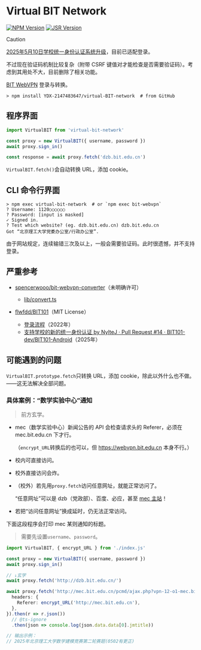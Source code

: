 # Virtual BIT Network

[![NPM Version](https://img.shields.io/npm/v/virtual-bit-network)](https://www.npmjs.com/package/virtual-bit-network)
[![JSR Version](https://img.shields.io/jsr/v/%40ydx/virtual-bit-network)](https://jsr.io/@ydx/virtual-bit-network)

> [!CAUTION]
> [2025年5月10日学校统一身份认证系统升级](https://itc.bit.edu.cn/tzgg/997be9f3c1fe4c26a33285f60d3003dc.htm)，目前已适配登录。
>
> 不过现在验证码机制比较复杂（附带 CSRF 键值对才能检查是否需要验证码）。考虑到其用处不大，目前删除了相关功能。

[BIT WebVPN](https://webvpn.bit.edu.cn) 登录与转换。

```shell
> npm install YDX-2147483647/virtual-BIT-network  # from GitHub
```

## 程序界面

```typescript
import VirtualBIT from 'virtual-bit-network'

const proxy = new VirtualBIT({ username, password })
await proxy.sign_in()

const response = await proxy.fetch('dzb.bit.edu.cn')
```

`VirtualBIT.fetch()`会自动转换 URL，添加 cookie。

## CLI 命令行界面

```shell
> npm exec virtual-bit-network  # or `npm exec bit-webvpn`
? Username: 1120○○○○○○
? Password: [input is masked]
✓ Signed in.
? Test which website? (eg. dzb.bit.edu.cn) dzb.bit.edu.cn
Got “北京理工大学党委办公室/行政办公室”.
```

由于网站规定，连续输错三次及以上，一般会需要验证码。此时很遗憾，并不支持登录。

<!-- ![验证码图像被直接显示到终端](https://s2.loli.net/2022/08/03/zQxtpAW5jrwV918.jpg) -->

## 严重参考

- [spencerwooo/bit-webvpn-converter](https://github.com/spencerwooo/bit-webvpn-converter)（未明确许可）

  - [lib/convert.ts](https://github.com/spencerwooo/bit-webvpn-converter/blob/1c94647e9e6e9fe3ce3e6fd43ffde70e10127f48/lib/convert.ts)

- [flwfdd/BIT101](https://github.com/flwfdd/BIT101)（MIT License）
  - [登录流程](https://github.com/flwfdd/BIT101/blob/e196258e6048db798baeaeb8a03d098ae7ca4479/doc/README.md#%E5%AD%A6%E6%A0%A1%E7%BB%9F%E4%B8%80%E8%BA%AB%E4%BB%BD%E8%AE%A4%E8%AF%81%E7%99%BB%E5%BD%95%E6%B5%81%E7%A8%8B)（2022年）
  - [支持学校的新的统一身份认证 by NylteJ · Pull Request #14 · BIT101-dev/BIT101-Android](https://github.com/BIT101-dev/BIT101-Android/pull/14)（2025年）

## 可能遇到的问题

`VirtualBIT.prototype.fetch`只转换 URL，添加 cookie，除此以外什么也不做。——这无法解决全部问题。

### 具体案例：“数学实验中心”通知

> 前方玄学。

- mec（数学实验中心）新闻公告的 API 会检查请求头的 Referer，必须在 mec.bit.edu.cn 下才行。

  （`encrypt_URL`转换后的也可以，但 https://webvpn.bit.edu.cn 本身不行。）

- 校内可直接访问。

- 校外直接访问会炸。

- （校外）若先用`proxy.fetch`访问任意网址，就能正常访问了。

  “任意网址”可以是 dzb（党政部）、百度、必应，甚至 [mec 主站](http://mec.bit.edu.cn)！

- 若把“访问任意网址”换成延时，仍无法正常访问。

下面这段程序会打印 mec 某则通知的标题。

> 需要先设置`username`、`password`。

```typescript
import VirtualBIT, { encrypt_URL } from './index.js'

const proxy = new VirtualBIT({ username, password })
await proxy.sign_in()

// ↓玄学
await proxy.fetch('http://dzb.bit.edu.cn/')

await proxy.fetch('http://mec.bit.edu.cn/pcmd/ajax.php?vpn-12-o1-mec.bit.edu.cn&act=getmanage_nologin&w=新闻公告', {
  headers: {
    Referer: encrypt_URL('http://mec.bit.edu.cn'),
  },
}).then(r => r.json())
  // @ts-ignore
  .then(json => console.log(json.data.data[0].jmtitle))

// 输出示例：
// 2025年北京理工大学数学建模竞赛第二轮赛题(0502有更正)
```

